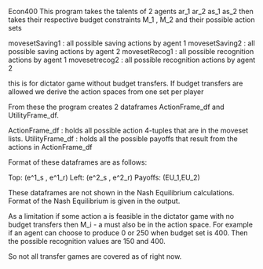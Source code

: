 Econ400
This program takes the talents of 2 agents ar_1 ar_2 as_1 as_2 then takes their respective budget constraints M_1 , M_2 and their possible action sets 

movesetSaving1 : all possible saving actions by agent 1 
movesetSaving2 : all possible saving actions by agent 2
movesetRecog1 : all possible recognition actions by agent 1
movesetrecog2 : all possible recognition actions by agent 2

this is for dictator game without budget transfers. If budget transfers are allowed we derive the action spaces from one set per player

From these the program creates 2 dataframes ActionFrame_df and UtilityFrame_df. 

ActionFrame_df : holds all possible action 4-tuples that are in the moveset lists.
UtilityFrame_df : holds all the possible payoffs that result from the actions in ActionFrame_df

Format of these dataframes are as follows:

Top: (e^1_s , e^1_r)
Left: (e^2_s , e^2_r) 
Payoffs: (EU_1,EU_2)

These dataframes are not shown in the Nash Equilibrium calculations. Format of the Nash Equilibrium is given in the output.

As a limitation if some action a is feasible in the dictator game with no budget transfers then M_i - a must also be in the action space. For example if an agent can choose to produce 0 or 250 when budget set is 400. Then the possible recognition values are 150 and 400. 

So not all transfer games are covered as of right now. 
